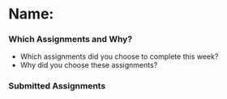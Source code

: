 # Name:

### Which Assignments and Why?
- Which assignments did you choose to complete this week?
- Why did you choose these assignments?

### Submitted Assignments

